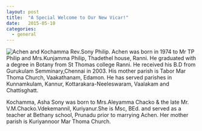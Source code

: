 ```yaml
---
layout: post
title:  "A Special Welcome to Our New Vicar!"
date:   2015-05-10
categories: 
  - general
---
```

![Achen and Kochamma]({{site.url}}/assets/Achen_Wife_web.jpg)
Rev.Sony Philip. Achen was born  in 1974 to Mr TP Philip and Mrs.Kunjamma Philip, Thadethel house, Ranni. He graduated with a degree in Botany from St Thomas college Ranni. He received his B.D from Gurukulam Semminary,Chennai in 2003. His mother parish is Tabor Mar Thoma Church, Vaakathanam, Edamon. He has served parishes in Kunnamkulam, Kannur, Kottarakara-Neeleswaram, Vaalakam and Chattisghatt. 


Kochamma, Asha Sony was born to Mrs.Aleyamma Chacko & the late Mr. V.M.Chacko.Vdekemannil, Kuriyanur.She is Msc, BEd. and served as a teacher at Bethany school, Prunadu prior to marrying Achen. Her mother parish is Kuriyannoor Mar Thoma Church. 
